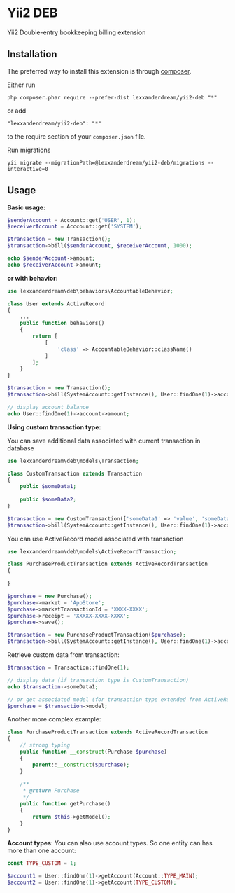 Yii2 DEB
========
Yii2 Double-entry bookkeeping billing extension

Installation
------------

The preferred way to install this extension is through [composer](http://getcomposer.org/download/).

Either run

```
php composer.phar require --prefer-dist lexxanderdream/yii2-deb "*"
```

or add

```
"lexxanderdream/yii2-deb": "*"
```

to the require section of your `composer.json` file.


Run migrations
```
yii migrate --migrationPath=@lexxanderdream/yii2-deb/migrations --interactive=0
```

Usage
-----

**Basic usage:**

```php
$senderAccount = Account::get('USER', 1);
$receiverAccount = Acccount::get('SYSTEM');

$transaction = new Transaction();
$transaction->bill($senderAccount, $receiverAccount, 1000);

echo $senderAccount->amount;
echo $receiverAccount->amount;
```

**or with behavior:**

```php
use lexxanderdream\deb\behaviors\AccountableBehavior;

class User extends ActiveRecord
{
    ...
    public function behaviors()
    {
        return [
            [
                'class' => AccountableBehavior::className()
            ]
        ];
    }
}

$transaction = new Transaction();
$transaction->bill(SystemAccount::getInstance(), User::findOne(1)->account, 1000);

// display account balance
echo User::findOne(1)->account->amount;
```

**Using custom transaction type:**

You can save additional data associated with current transaction in database
```php
use lexxanderdream\deb\models\Transaction;

class CustomTransaction extends Transaction
{
    public $someData1;
    
    public $someData2;
}

$transaction = new CustomTransaction(['someData1' => 'value', 'someData2' => 1]);
$transaction->bill(SystemAccount::getInstance(), User::findOne(1)->account, 1000);
```

You can use ActiveRecord model associated with transaction
```php
use lexxanderdream\deb\models\ActiveRecordTransaction;

class PurchaseProductTransaction extends ActiveRecordTransaction
{
    
}

$purchase = new Purchase();
$purchase->market = 'AppStore';
$purchase->marketTransactionId = 'XXXX-XXXX';
$purchase->receipt = 'XXXXX-XXXX-XXXX';
$purchase->save();

$transaction = new PurchaseProductTransaction($purchase);
$transaction->bill(SystemAccount::getInstance(), User::findOne(1)->account, 1000);
```

Retrieve custom data from transaction:
```php
$transaction = Transaction::findOne(1);

// display data (if transaction type is CustomTransaction)
echo $transaction->someData1;

// or get associated model (for transaction type extended from ActiveRecordTransaction)
$purchase = $transaction->model;
```
Another more complex example:
```php
class PurchaseProductTransaction extends ActiveRecordTransaction
{
    // strong typing
    public function __construct(Purchase $purchase)
    {
        parent::__construct($purchase);
    }
    
    /**
     * @return Purchase
     */
    public function getPurchase()
    {
        return $this->getModel();
    }
}
```

**Account types**:
You can also use account types. So one entity can has more than one account:
```php
const TYPE_CUSTOM = 1;

$account1 = User::findOne(1)->getAccount(Account::TYPE_MAIN);
$account2 = User::findOne(1)->getAccount(TYPE_CUSTOM);
```
